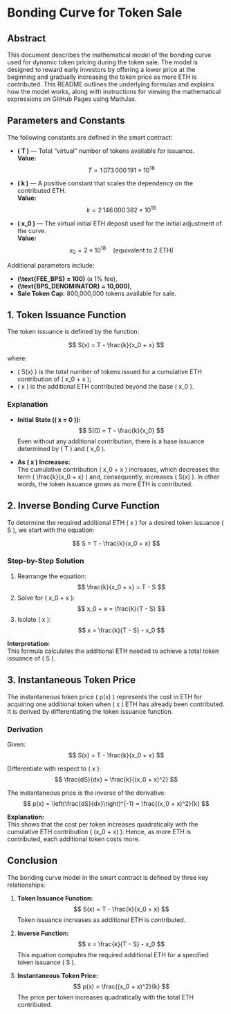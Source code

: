 # Bonding Curve for Token Sale

## Abstract

This document describes the mathematical model of the bonding curve used for dynamic token pricing during the token sale. The model is designed to reward early investors by offering a lower price at the beginning and gradually increasing the token price as more ETH is contributed. This README outlines the underlying formulas and explains how the model works, along with instructions for viewing the mathematical expressions on GitHub Pages using MathJax.

## Parameters and Constants

The following constants are defined in the smart contract:

- **\( T \)** — Total “virtual” number of tokens available for issuance.  
  **Value:**
  $$
  T = 1\,073\,000\,191 \times 10^{18}
  $$

- **\( k \)** — A positive constant that scales the dependency on the contributed ETH.  
  **Value:**
  $$
  k = 2\,146\,000\,382 \times 10^{18}
  $$

- **\( x_0 \)** — The virtual initial ETH deposit used for the initial adjustment of the curve.  
  **Value:**
  $$
  x_0 = 2 \times 10^{18} \quad (\text{equivalent to 2 ETH})
  $$

Additional parameters include:
- **\(\text{FEE\_BPS} = 100\)** (a 1% fee),
- **\(\text{BPS\_DENOMINATOR} = 10\,000\)**,
- **Sale Token Cap:** 800,000,000 tokens available for sale.

## 1. Token Issuance Function

The token issuance is defined by the function:

$$
S(x) = T - \frac{k}{x_0 + x}
$$

where:
- \( S(x) \) is the total number of tokens issued for a cumulative ETH contribution of \( x_0 + x \);
- \( x \) is the additional ETH contributed beyond the base \( x_0 \).

### Explanation

- **Initial State (\( x = 0 \)):**  
  $$
  S(0) = T - \frac{k}{x_0}
  $$
  Even without any additional contribution, there is a base issuance determined by \( T \) and \( x_0 \).

- **As \( x \) Increases:**  
  The cumulative contribution \( x_0 + x \) increases, which decreases the term \( \frac{k}{x_0 + x} \) and, consequently, increases \( S(x) \). In other words, the token issuance grows as more ETH is contributed.

## 2. Inverse Bonding Curve Function

To determine the required additional ETH \( x \) for a desired token issuance \( S \), we start with the equation:

$$
S = T - \frac{k}{x_0 + x}
$$

### Step-by-Step Solution

1. Rearrange the equation:
   $$
   \frac{k}{x_0 + x} = T - S
   $$
2. Solve for \( x_0 + x \):
   $$
   x_0 + x = \frac{k}{T - S}
   $$
3. Isolate \( x \):
   $$
   x = \frac{k}{T - S} - x_0
   $$

**Interpretation:**  
This formula calculates the additional ETH needed to achieve a total token issuance of \( S \).

## 3. Instantaneous Token Price

The instantaneous token price \( p(x) \) represents the cost in ETH for acquiring one additional token when \( x \) ETH has already been contributed. It is derived by differentiating the token issuance function.

### Derivation

Given:
$$
S(x) = T - \frac{k}{x_0 + x}
$$

Differentiate with respect to \( x \):
$$
\frac{dS}{dx} = \frac{k}{(x_0 + x)^2}
$$

The instantaneous price is the inverse of the derivative:
$$
p(x) = \left(\frac{dS}{dx}\right)^{-1} = \frac{(x_0 + x)^2}{k}
$$

**Explanation:**  
This shows that the cost per token increases quadratically with the cumulative ETH contribution \( (x_0 + x) \). Hence, as more ETH is contributed, each additional token costs more.

## Conclusion

The bonding curve model in the smart contract is defined by three key relationships:

1. **Token Issuance Function:**
   $$
   S(x) = T - \frac{k}{x_0 + x}
   $$
   Token issuance increases as additional ETH is contributed.

2. **Inverse Function:**
   $$
   x = \frac{k}{T - S} - x_0
   $$
   This equation computes the required additional ETH for a specified token issuance \( S \).

3. **Instantaneous Token Price:**
   $$
   p(x) = \frac{(x_0 + x)^2}{k}
   $$
   The price per token increases quadratically with the total ETH contributed.

